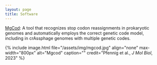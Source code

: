 ```yaml
---
layout: page
title: Software
---
```




[MgCod](https://github.com/gatech-genemark/Mgcod): A tool that recognizes stop codon reassignments in prokaryotic genomes and automatically employs the correct genetic code model, including in crAssphage genomes with multiple genetic codes. 

{% include image.html file="/assets/img/mgcod.jpg" align="none" max-width="800px" alt="Mgcod" caption="" credit="Pfennig et al., <i>J Mol Biol</i>, 2023" %}
